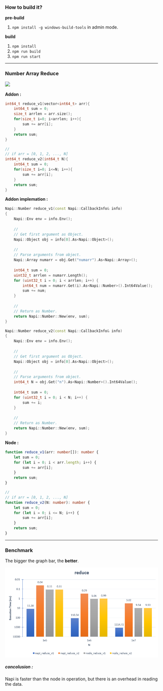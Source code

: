 ### How to build it?

**pre-build**

1. `npm install -g windows-build-tools` in admin mode.

**build**

1. `npm install`
2. `npm run build`
3. `npm run start`

---

### Number Array Reduce

![](./images/summation-general-formular.png)

**Addon :**

```cpp
int64_t reduce_v1(vector<int64_t> arr){
    int64_t sum = 0;
    size_t arrlen = arr.size();
    for(size_t i=0; i<arrlen; i++){
        sum += arr[i];
    }
    return sum;
}
```

```cpp
//
// if arr = [0, 1, 2, ..., N]
int64_t reduce_v2(int64_t N){
    int64_t sum = 0;
    for(size_t i=0; i<=N; i++){
        sum += arr[i];
    }
    return sum;
}
```

**Addon implemation :**

```cpp
Napi::Number reduce_v1(const Napi::CallbackInfo& info)
{
    Napi::Env env = info.Env();

    //
    // Get first argument as Object.
    Napi::Object obj = info[0].As<Napi::Object>();

    //
    // Parse arguments from object.
    Napi::Array numarr = obj.Get("numarr").As<Napi::Array>();

    int64_t sum = 0;
    uint32_t arrlen = numarr.Length();
    for (uint32_t i = 0; i < arrlen; i++) {
        int64_t num = numarr.Get(i).As<Napi::Number>().Int64Value();
        sum += num;
    }

    //
    // Return as Number.
    return Napi::Number::New(env, sum);
}
```

```cpp
Napi::Number reduce_v2(const Napi::CallbackInfo& info)
{
    Napi::Env env = info.Env();

    //
    // Get first argument as Object.
    Napi::Object obj = info[0].As<Napi::Object>();

    //
    // Parse arguments from object.
    int64_t N = obj.Get("n").As<Napi::Number>().Int64Value();

    int64_t sum = 0;
    for (uint32_t i = 0; i < N; i++) {
        sum += i;
    }

    //
    // Return as Number.
    return Napi::Number::New(env, sum);
}
```

**Node :**

```ts
function reduce_v1(arr: number[]): number {
    let sum = 0;
    for (let i = 0; i < arr.length; i++) {
        sum += arr[i];
    }
    return sum;
}
```

```ts
//
// if arr = [0, 1, 2, ..., N]
function reduce_v2(N: number): number {
    let sum = 0;
    for (let i = 0; i <= N; i++) {
        sum += arr[i];
    }
    return sum;
}
```

---

### Benchmark

The bigger the graph bar, the **better**.

![](./images/benchmark.png)

##### concolusion :

Napi is faster than the node in operation, but there is an overhead in reading the data.
